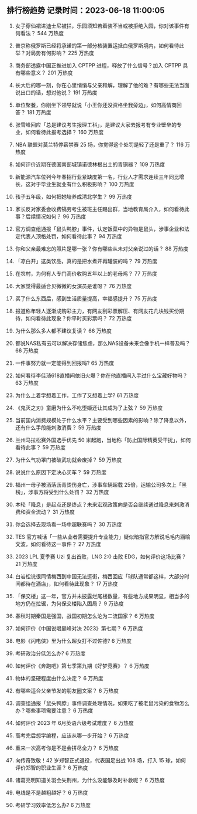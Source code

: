 
## 排行榜趋势 记录时间：2023-06-18 11:00:05
  
  1. 女子穿仙裙进迪士尼被拦，乐园须知若着装不当或被拒绝入园，你对该事件有何看法？ 544 万热度
    
  2. 普京称俄罗斯已经将承诺的第一部分核装置运抵白俄罗斯境内，如何看待此举？对局势有何影响？ 225 万热度
    
  3. 商务部透露中国正推进加入 CPTPP 进程，释放了什么信号？加入 CPTPP 具有哪些意义？ 201 万热度
    
  4. 长大后的哪一刻，你在心里悄悄与父亲和解，理解了他的难？有哪些无法当面说出口的话，想对他说？ 191 万热度
    
  5. 单位聚餐，你刚坐下领导就说「小王你还没资格坐我旁边」，如何高情商回答？ 181 万热度
    
  6. 张雪峰回应「总是建议考生报理工科」，是建议大家去报考有专业壁垒的专业，如何看待此报考选择？ 160 万热度
    
  7. NBA 联盟对莫兰特停薪禁赛 25 场，你觉得这个处罚是轻了还是重了？ 116 万热度
    
  8. 如何评价近期在德国南部城镇诺德林根出土的青铜器？ 109 万热度
    
  9. 新能源汽车位列今年春招行业紧缺度第一名，⾏业⼈才需求连续三年同⽐增长，这对于毕业生就业有什么积极影响？ 100 万热度
    
  10. 孩子五年级，如何把她培养成清北学生？ 99 万热度
    
  11. 家长反对家委会收费犒劳考生被班主任踢出群，当地教育局介入，如何看待此事？后续情况如何？ 96 万热度
    
  12. 官方调查组通报「鼠头鸭脖」事件，认定饭菜中的异物是鼠头，涉事企业和法定代表人顶格处罚，如何看待此事？ 94 万热度
    
  13. 你和父亲最难忘的照片是哪一张？你有哪些从未对父亲说过的话？ 88 万热度
    
  14. 「凉白开」这类饮品，真的是把水煮开再罐装的吗？ 79 万热度
    
  15. 在农村，为何有人专门高价收购五年以上的老母鸡？ 77 万热度
    
  16. 大家觉得最适合贝微微的女演员是谁呀？ 76 万热度
    
  17. 买了什么东西后，感到生活质量提高，幸福感提升？ 75 万热度
    
  18. 报道称年轻人逐渐成购彩主力，有网友刮彩票解压、有网友花几块钱买份期待，如何看待此现象？你平时买彩票吗？ 72 万热度
    
  19. 为什么那么多人都不建议复读？ 66 万热度
    
  20. 都说NAS私有云可以解决存储焦虑，那么NAS设备未来会像手机一样普及吗？ 66 万热度
    
  21. 一件事努力就一定能得到回报吗? 65 万热度
    
  22. 如何看待李佳琦618直播间依旧火爆？你在他直播间入手过什么宝藏好物吗？ 63 万热度
    
  23. 为什么上着学想着工作，工作了又想着上学? 61 万热度
    
  24. 《鬼灭之刃》童磨为什么不吃堕姬还让其成为了上弦？ 59 万热度
    
  25. 当前国内消费规模处于什么水平？主要受到哪些因素的影响？除了降息以外，还有什么手段能刺激消费？ 59 万热度
    
  26. 兰州马拉松赛外国选手优先 50 米起跑，当地称「防止国际精英受干扰」，如何看待此事？ 59 万热度
    
  27. 为什么气功罩门被破武功就会废掉？ 59 万热度
    
  28. 说说什么原因下定决心买车？ 59 万热度
    
  29. 福州一母子被洒落沥青烫伤身亡，涉事车辆超载 25倍，运输公司多次上「黑榜」，涉事方将受到什么处罚？ 32 万热度
    
  30. 本轮「降息」是起点还是终点？未来宏观政策向是否会继续通过降息来刺激消费和资金流动？ 31 万热度
    
  31. 你会选择去现场看一场中超联赛吗？ 30 万热度
    
  32. TES 官方喊话「一些从业者需要提升专业能力」疑似暗指官方解说毛毛内涵喻文波，如何看待这一事件？ 27 万热度
    
  33. 2023 LPL 夏季赛 Uzi 复出首败，LNG 2:0 击败 EDG，如何评价这场比赛？ 21 万热度
    
  34. 白岩松说很同情梅西到中国无法逛街，梅西回应「球队通常都这样，大部分时间都待在酒店」，如何看待此现象？ 17 万热度
    
  35. 「保交楼」这一年，官方并未披露烂尾楼数量，有些地方成果明显，相当多的地方仍在拉锯，为何保交楼陷入困局？ 9 万热度
    
  36. 春秋时期秦国是强国，战国初期怎么沦为二流国家？ 6 万热度
    
  37. 如何评价《中国说唱巅峰对决 2023》第七期？ 6 万热度
    
  38. 电影《闪电侠》里为什么超女打不过佐德? 6 万热度
    
  39. 考研政治分低怎么办? 6 万热度
    
  40. 如何评价《奔跑吧》第七季第九期《好梦竞赛》？ 6 万热度
    
  41. 物体的坚硬程度由什么决定？ 6 万热度
    
  42. 有哪些适合父亲节发的朋友圈文案？ 6 万热度
    
  43. 调查组通报「鼠头鸭脖」事件调查处理情况，如果吃了被老鼠污染的食物怎么办？哪些事项需要注意？ 6 万热度
    
  44. 如何评价 2023 年 6月英语六级考试难度？ 6 万热度
    
  45. 高考完后想学编程，应该从哪一步开始？ 6 万热度
    
  46. 重来一次高考你是不是会拼尽全力？ 6 万热度
    
  47. 向传奇致敬！42 岁郑智正式退役，代表国足出战 108 场，打入 15 球，如何评价郑智的职业生涯？ 6 万热度
    
  48. 诸葛亮明知道关羽会失荆州，为什么没能够及时补救呢？ 6 万热度
    
  49. 电线是不是越粗越好？ 6 万热度
    
  50. 考研学习效率低怎么办? 6 万热度
    
